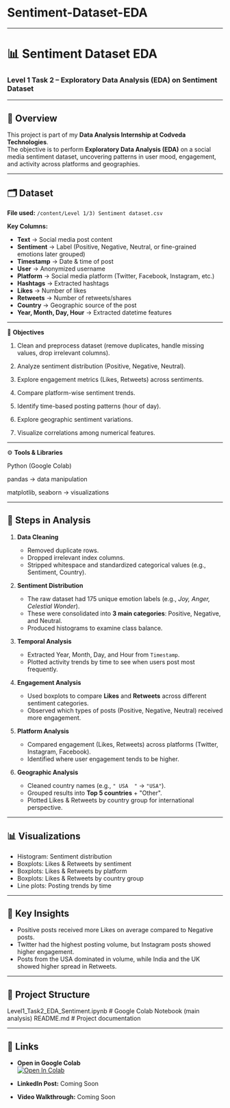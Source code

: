 # Sentiment-Dataset-EDA


---

# 📊 Sentiment Dataset EDA  

### Level 1 Task 2 – Exploratory Data Analysis (EDA) on Sentiment Dataset  

---

## 📌 Overview  
This project is part of my **Data Analysis Internship at Codveda Technologies**.  
The objective is to perform **Exploratory Data Analysis (EDA)** on a social media sentiment dataset, uncovering patterns in user mood, engagement, and activity across platforms and geographies.  

---

## 🗂 Dataset  
**File used:** `/content/Level 1/3) Sentiment dataset.csv`  

**Key Columns:**  
- **Text** → Social media post content  
- **Sentiment** → Label (Positive, Negative, Neutral, or fine-grained emotions later grouped)  
- **Timestamp** → Date & time of post  
- **User** → Anonymized username  
- **Platform** → Social media platform (Twitter, Facebook, Instagram, etc.)  
- **Hashtags** → Extracted hashtags  
- **Likes** → Number of likes  
- **Retweets** → Number of retweets/shares  
- **Country** → Geographic source of the post  
- **Year, Month, Day, Hour** → Extracted datetime features



---

🎯 **Objectives**

1. Clean and preprocess dataset (remove duplicates, handle missing values, drop irrelevant columns).


2. Analyze sentiment distribution (Positive, Negative, Neutral).


3. Explore engagement metrics (Likes, Retweets) across sentiments.


4. Compare platform-wise sentiment trends.


5. Identify time-based posting patterns (hour of day).


6. Explore geographic sentiment variations.


7. Visualize correlations among numerical features.




---

⚙️ **Tools & Libraries**

Python (Google Colab)

pandas → data manipulation

matplotlib, seaborn → visualizations



---

## 🔎 Steps in Analysis  

1. **Data Cleaning**  
   - Removed duplicate rows.  
   - Dropped irrelevant index columns.  
   - Stripped whitespace and standardized categorical values (e.g., Sentiment, Country).  

2. **Sentiment Distribution**  
   - The raw dataset had 175 unique emotion labels (e.g., *Joy, Anger, Celestial Wonder*).  
   - These were consolidated into **3 main categories**: Positive, Negative, and Neutral.  
   - Produced histograms to examine class balance.  

3. **Temporal Analysis**  
   - Extracted Year, Month, Day, and Hour from `Timestamp`.  
   - Plotted activity trends by time to see when users post most frequently.  

4. **Engagement Analysis**  
   - Used boxplots to compare **Likes** and **Retweets** across different sentiment categories.  
   - Observed which types of posts (Positive, Negative, Neutral) received more engagement.  

5. **Platform Analysis**  
   - Compared engagement (Likes, Retweets) across platforms (Twitter, Instagram, Facebook).  
   - Identified where user engagement tends to be higher.  

6. **Geographic Analysis**  
   - Cleaned country names (e.g., `" USA  "` → `"USA"`).  
   - Grouped results into **Top 5 countries** + "Other".  
   - Plotted Likes & Retweets by country group for international perspective.  

---

## 📊 Visualizations  
- Histogram: Sentiment distribution  
- Boxplots: Likes & Retweets by sentiment  
- Boxplots: Likes & Retweets by platform  
- Boxplots: Likes & Retweets by country group  
- Line plots: Posting trends by time

---

## 📑 Key Insights
- Positive posts received more Likes on average compared to Negative posts.  
- Twitter had the highest posting volume, but Instagram posts showed higher engagement.  
- Posts from the USA dominated in volume, while India and the UK showed higher spread in Retweets.


---

## 📂 **Project Structure**

Level1_Task2_EDA_Sentiment.ipynb   # Google Colab Notebook (main analysis)
README.md                          # Project documentation


---


## 🔗 Links  

- **Open in Google Colab**  
  [![Open In Colab](https://colab.research.google.com/assets/colab-badge.svg)](https://colab.research.google.com/drive/1OPYSF-NSzobsQF_XSG2PB8mheaqwFiEj?usp=sharing)  

- **LinkedIn Post:** Coming Soon  

- **Video Walkthrough:** Coming Soon
